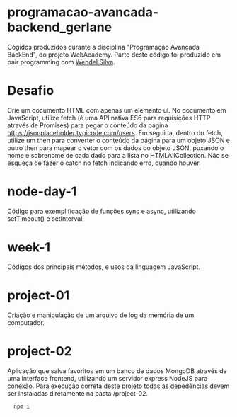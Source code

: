 # programacao-avancada-backend_gerlane

Cógidos produzidos durante a disciplina "Programação Avançada BackEnd", do projeto WebAcademy.
Parte deste código foi produzido em pair programming com [Wendel Silva](https://github.com/wendellucas93).

# Desafio

Crie um documento HTML com apenas um elemento ul. No documento em JavaScript, utilize fetch (é uma API nativa ES6
para requisições HTTP através de Promises) para pegar o conteúdo da página https://jsonplaceholder.typicode.com/users.
Em seguida, dentro do fetch, utilize um then para converter o conteúdo da página para um objeto JSON e outro then para
mapear o vetor com os dados do objeto JSON, puxando o nome e sobrenome de cada dado para a lista no HTMLAllCollection. Não se esqueça de
fazer o catch no fetch indicando erro, quando houver.

# node-day-1

Código para exemplificação de funções sync e async, utilizando setTimeout() e setInterval.

# week-1

Códigos dos principais métodos, e usos da linguagem JavaScript.

# project-01

Criação e manipulação de um arquivo de log da memória de um computador.

# project-02

Aplicação que salva favoritos em um banco de dados MongoDB através de uma interface frontend, utilizando um servidor express NodeJS para conexão.
Para execução correta deste projeto todas as depedências devem ser instaladas diretamente na pasta /project-02.
```bash
  npm i
```
